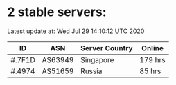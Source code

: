 # 2 stable servers:

Latest update at: Wed Jul 29 14:10:12 UTC 2020

| ID | ASN | Server Country | Online |
| -- | --- | -------------- | ------ |
| #.7F1D | AS63949 | Singapore | 179 hrs |
| #.4974 | AS51659 | Russia | 85 hrs |


